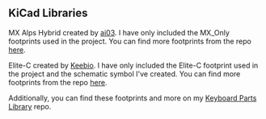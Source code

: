 ## KiCad Libraries

 MX Alps Hybrid created by [ai03](https://github.com/ai03-2725). I have only included the MX_Only footprints used in the project. You can find more footprints from the repo [here](https://github.com/ai03-2725/MX_Alps_Hybrid).

 Elite-C created by [Keebio](https://github.com/keebio). I have only included the Elite-C footprint used in the project and the schematic symbol I've created. You can find more footprints from the repo [here](https://github.com/keebio/Keebio-Parts.pretty).

 Additionally, you can find these footprints and more on my [Keyboard Parts Library](https://github.com/aureliengmichaud/Keyboard-Parts-Library) repo.